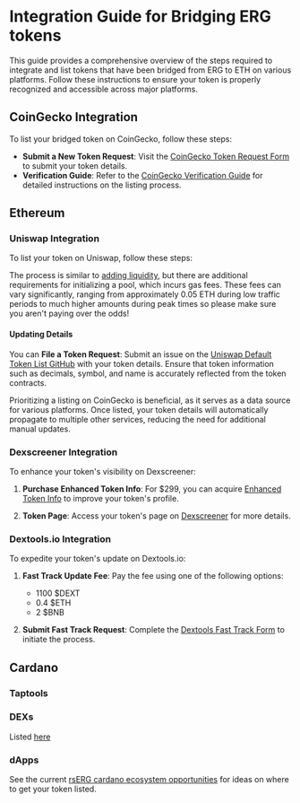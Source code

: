 
# Integration Guide for Bridging ERG tokens

This guide provides a comprehensive overview of the steps required to integrate and list tokens that have been bridged from ERG to ETH on various platforms. Follow these instructions to ensure your token is properly recognized and accessible across major platforms.

## CoinGecko Integration

To list your bridged token on CoinGecko, follow these steps:

- **Submit a New Token Request**: Visit the [CoinGecko Token Request Form](https://www.coingecko.com/request-form/tokens/new?locale=en) to submit your token details.
- **Verification Guide**: Refer to the [CoinGecko Verification Guide](https://support.coingecko.com/hc/en-us/articles/23725417857817-Verification-Guide-for-Listing-Update-Requests-on-CoinGecko) for detailed instructions on the listing process.


## Ethereum

### Uniswap Integration

To list your token on Uniswap, follow these steps:

The process is similar to [adding liquidity](rsERGLP.md), but there are additional requirements for initializing a pool, which incurs gas fees. These fees can vary significantly, ranging from approximately 0.05 ETH during low traffic periods to much higher amounts during peak times so please make sure you aren't paying over the odds!

#### Updating Details

You can **File a Token Request**: Submit an issue on the [Uniswap Default Token List GitHub](https://github.com/Uniswap/default-token-list/issues/new?assignees=&labels=token+request&template=token-request.md&title=Add+%7BTOKEN_SYMBOL%7D%3A+%7BTOKEN_NAME%7D) with your token details. Ensure that token information such as decimals, symbol, and name is accurately reflected from the token contracts. 

Prioritizing a listing on CoinGecko is beneficial, as it serves as a data source for various platforms. Once listed, your token details will automatically propagate to multiple other services, reducing the need for additional manual updates.


### Dexscreener Integration

To enhance your token's visibility on Dexscreener:

1. **Purchase Enhanced Token Info**: For $299, you can acquire [Enhanced Token Info](https://marketplace.dexscreener.com/product/token-info) to improve your token's profile.

2. **Token Page**: Access your token's page on [Dexscreener](https://dexscreener.com/ethereum/0x85bb44d0a6f2a5844975ef19149d9c4b0bb77b7d) for more details.

### Dextools.io Integration

To expedite your token's update on Dextools.io:

1. **Fast Track Update Fee**: Pay the fee using one of the following options:
   - 1100 $DEXT
   - 0.4 $ETH
   - 2 $BNB

2. **Submit Fast Track Request**: Complete the [Dextools Fast Track Form](https://docs.google.com/forms/d/e/1FAIpQLSd1BAqjAl9nntlS2mOk76tE0Q-dEf-AT1bUblDXikjZ-PNP1Q/formResponse) to initiate the process.

## Cardano

### Taptools

### DEXs

Listed [here](https://defillama.com/chain/Cardano)

### dApps

See the current [rsERG cardano ecosystem opportunities](rosen-uses/#cardano-ecosystem-opportunities) for ideas on where to get your token listed. 